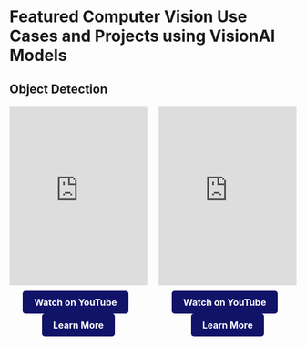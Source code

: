 # Featured Computer Vision Use Cases and Projects using VisionAI Models

## Object Detection

<div style="display: flex; justify-content: space-between; gap: 10px; margin-bottom: 20px;">
  <!-- Video 1 with Buttons -->
  <div style="text-align: center; width: 48%;">
    <iframe 
      width="100%" 
      height="315" 
      src="https://www.youtube.com/embed/fd6u1TW_AGY" 
      title="YouTube video player" 
      frameborder="0" 
      allow="accelerometer; autoplay; clipboard-write; encrypted-media; gyroscope; picture-in-picture" 
      allowfullscreen>
    </iframe>
    <div style="margin-top: 10px;">
      <a href="https://www.youtube.com/embed/fd6u1TW_AGY" target="_blank" 
         style="display: inline-block; background-color: #111368; color: #ffffff; text-decoration: none; 
                padding: 10px 20px; border-radius: 5px; font-size: 16px; font-weight: bold; margin-right: 10px;">
        Watch on YouTube
      </a>
      <a href="https://www.youtube.com/embed/fd6u1TW_AGY" target="_blank" 
         style="display: inline-block; background-color: #111368; color: #ffffff; text-decoration: none; 
                padding: 10px 20px; border-radius: 5px; font-size: 16px; font-weight: bold;">
        Learn More
      </a>
    </div>
  </div>

  <!-- Video 2 with Buttons -->
  <div style="text-align: center; width: 48%;">
    <iframe 
      width="100%" 
      height="315" 
      src="https://www.youtube.com/embed/fd6u1TW_AGY" 
      title="YouTube video player" 
      frameborder="0" 
      allow="accelerometer; autoplay; clipboard-write; encrypted-media; gyroscope; picture-in-picture" 
      allowfullscreen>
    </iframe>
    <div style="margin-top: 10px;">
      <a href="https://www.youtube.com/embed/fd6u1TW_AGY" target="_blank" 
         style="display: inline-block; background-color: #111368; color: #ffffff; text-decoration: none; 
                padding: 10px 20px; border-radius: 5px; font-size: 16px; font-weight: bold; margin-right: 10px;">
        Watch on YouTube
      </a>
      <a href="https://www.youtube.com/embed/fd6u1TW_AGY" target="_blank" 
         style="display: inline-block; background-color: #111368; color: #ffffff; text-decoration: none; 
                padding: 10px 20px; border-radius: 5px; font-size: 16px; font-weight: bold;">
        Learn More
      </a>
    </div>
  </div>
</div>

